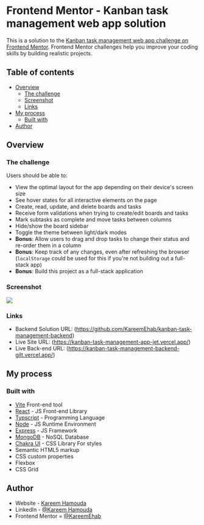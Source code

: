 # Frontend Mentor - Kanban task management web app solution

This is a solution to the [Kanban task management web app challenge on Frontend Mentor](https://www.frontendmentor.io/challenges/kanban-task-management-web-app-wgQLt-HlbB). Frontend Mentor challenges help you improve your coding skills by building realistic projects.

## Table of contents

- [Overview](#overview)
  - [The challenge](#the-challenge)
  - [Screenshot](#screenshot)
  - [Links](#links)
- [My process](#my-process)
  - [Built with](#built-with)
- [Author](#author)

## Overview

### The challenge

Users should be able to:

- View the optimal layout for the app depending on their device's screen size
- See hover states for all interactive elements on the page
- Create, read, update, and delete boards and tasks
- Receive form validations when trying to create/edit boards and tasks
- Mark subtasks as complete and move tasks between columns
- Hide/show the board sidebar
- Toggle the theme between light/dark modes
- **Bonus**: Allow users to drag and drop tasks to change their status and re-order them in a column
- **Bonus**: Keep track of any changes, even after refreshing the browser (`localStorage` could be used for this if you're not building out a full-stack app)
- **Bonus**: Build this project as a full-stack application

### Screenshot

![](./assets/Screenshot.png)

### Links

- Backend Solution URL: (https://github.com/KareemEhab/kanban-task-management-backend)
- Live Site URL: (https://kanban-task-management-app-jet.vercel.app/)
- Live Back-end URL: (https://kanban-task-management-backend-gilt.vercel.app/)

## My process

### Built with

- [Vite](https://vitejs.dev/) Front-end tool
- [React](https://reactjs.org/) - JS Front-end Library
- [Typscript](https://www.typescriptlang.org/) - Programming Language
- [Node](https://nodejs.org/en) - JS Runtime Environment
- [Express](https://expressjs.com/) - JS Framework
- [MongoDB](https://www.mongodb.com/) - NoSQL Database
- [Chakra UI](https://chakra-ui.com/) - CSS Library For styles
- Semantic HTML5 markup
- CSS custom properties
- Flexbox
- CSS Grid

## Author

- Website - [Kareem Hamouda](https://vs-code-themed-portfolio-theta.vercel.app/)
- LinkedIn - [@Kareem Hamouda](https://www.linkedin.com/in/kareem-hamouda/)
- Frontend Mentor = [@KareemEhab](https://www.frontendmentor.io/profile/KareemEhab)
